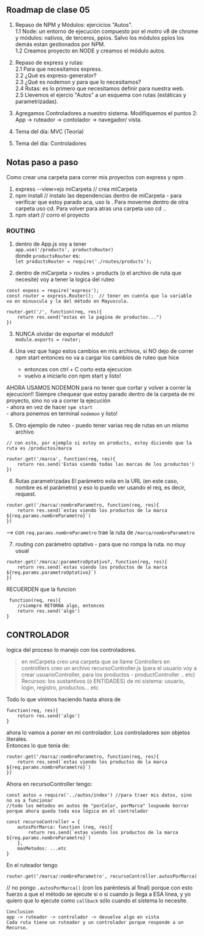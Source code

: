 ## Roadmap de clase 05

1. Repaso de NPM y Módulos: ejercicios "Autos".  
1.1 Node: un entorno de ejecución compuesto por el motro v8 de chrome y módulos: nativos, de terceros, ppios. Salvo los módulos ppios los demás estan gestionados por NPM.  
1.2 Creamos proyecto en NODE y creamos el módulo autos.

2. Repaso de express y rutas:  
2.1 Para que necesitamos express.  
2.2 ¿Qué es express-generator?  
2.3 ¿Qué es nodemon y para que lo necesitamos?  
2.4 Rutas: es lo primero que necesitamos definir para nuestra web.   
2.5 Llevemos el ejercio "Autos" a un esquema con rutas (estáticas y parametrizadas).  
3. Agregamos Controladores a nuestro sistema. Modifiquemos el puntos 2: App -> ruteador -> contolador -> navegador/ vista.  

4. Tema del día: MVC (Teoría)
5. Tema del día: Controladores
  
## Notas paso a paso
Como crear una carpeta para correr mis proyectos con express y npm . 
1. express --view=ejs miCarpeta  // crea miCarpeta
2. npm install // instalo las dependencias dentro de miCarpeta - para verificar que estoy parado aca, uso ls . Para moverme dentro de otra carpeta uso cd. Para volver para atras una carpeta uso cd ..
3. npm start   // corro el proyecto


### ROUTING
1. dentro de App.js voy a tener   
    `app.use('/products', productsRouter) `  
donde `productsRouter` es:  
    `let productsRouter = require('./routes/products');`

2. dentro de miCarpeta > routes > products (o el archivo de ruta que necesite) voy a tener la logica del ruteo

``` 
const expess = require('express');  
const router = express.Router();  // tener en cuenta que la variable va en minuscula y la del método en Mayuscula. 

router.get('/', function(req, res){
    return res.send("estas en la pagina de productos...")
})
```

3. NUNCA olvidar de exportar el módulo!!  
    `module.exports = router;`

4. Una vez que hago estos cambios en mis archivos, si NO dejo de correr npm start entonces no va a cargar los cambios de ruteo que hice  
    - entonces con ctrl + C corto esta ejecucion
    - vuelvo a iniciarlo con npm start y listo!

AHORA USAMOS NODEMON para no tener que cortar y volver a correr la ejecucion!!
Siempre chequear que estoy parado dentro de la carpeta de mi proyecto, sino no va a correr la ejecución  
    - ahora en vez de hacer `npm start`  
    - ahora ponemos en terminal `nodemon` y listo!

5. Otro ejemplo de ruteo - puedo tener varias req de rutas en un mismo archivo
```
// con esto, por ejemplo si estoy en products, estoy diciendo que la ruta es /productos/marca   

router.get('/marca', function(req, res){  
    return res.send('Estas viendo todas las marcas de los productos')
})
```
6. Rutas parametrizadas
El parámetro esta en la URL (en este caso, nombre es el parámetro) y eso lo puedo ver usando el req, es decir, request.
```
router.get('/marca/:nombreParametro, function(req, res){
    return res.send(`estas viendo los productos de la marca ${req.params.nombreParametro}`)
})
```
--> con `req.params.nombreParametro` trae la ruta de `/marca/nombreParametro`

7. routing con parámetro optativo - para que no rompa la ruta. no muy usual
```
router.get('/marca/:parametroOptativo?, function(req, res){
    return res.send(`estas viendo los productos de la marca ${req.params.parametroOptativo}`)
})
```

RECUERDEN que la funcion
```
 function(req, res){
    //siempre RETORNA algo, entonces    
    return res.send('algo')
}
```

## CONTROLADOR
logica del proceso lo manejo con los controladores.
> en miCarpeta creo una carpeta que se llame Controllers
> en controlllers creo un archivo recursoController.js (para el usuario voy a crear usuarioController, para los productos - productController .. etc)   
> Recursos: los sustantivos (ó ENTIDADES) de mi sistema: usuario, login, registro, productos... etc 

Todo lo que vinimos haciendo hasta ahora de 
```
function(req, res){
    return res.send('algo')
}
```
ahora lo vamos a poner en mi controlador. Los controladores son objetos literales.  
Entonces lo que tenia de: 
```
router.get('/marca/:nombreParametro, function(req, res){
    return res.send(`estas viendo los productos de la marca ${req.params.nombreParametro}`)
})
``` 
Ahora en recursoController tengo: 
```
const autos = require('../autos/index') //para traer mis datos, sino no va a funcionar
//todo los métodos en autos de "porColor, porMarca" lospuedo borrar porque ahora queda toda esa lógica en el controlador

const recursoController = {
    autosPorMarca: function (req, res){
        return res.send(`estas viendo los productos de la marca ${req.params.nombreParametro}`)
    }, 
    masMetodos: ...etc
}
```
En el ruteador tengo  
```
router.get('/marca/:nombreParametro', recursoController.autosPorMarca)
```
// no pongo `.autosPorMarca()` (con los paréntesis al final) porque con esto fuerzo a que el método se ejecute si o si cuando js llega a ESA linea, y yo quiero que lo ejecute como `callback` sólo cuando el sistema lo necesite. 


    Conclusion 
    app -> ruteador -> controlador -> devuelve algo en vista
    Cada ruta tiene un ruteador y un controlador porque responde a un Recurso.
